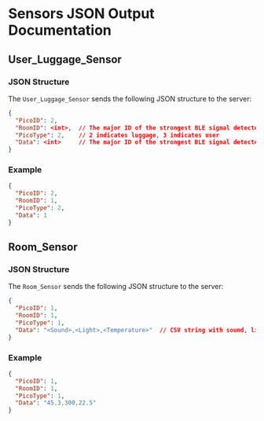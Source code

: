 # Sensors JSON Output Documentation

## User_Luggage_Sensor

### JSON Structure
The `User_Luggage_Sensor` sends the following JSON structure to the server:

```json
{
  "PicoID": 2,
  "RoomID": <int>,  // The major ID of the strongest BLE signal detected
  "PicoType": 2,    // 2 indicates luggage, 3 indicates user
  "Data": <int>     // The major ID of the strongest BLE signal detected
}
```

### Example
```json
{
  "PicoID": 2,
  "RoomID": 1,
  "PicoType": 2,
  "Data": 1
}
```

## Room_Sensor

### JSON Structure
The `Room_Sensor` sends the following JSON structure to the server:

```json
{
  "PicoID": 1,
  "RoomID": 1,
  "PicoType": 1,
  "Data": "<Sound>,<Light>,<Temperature>"  // CSV string with sound, light, and temperature readings
}
```

### Example
```json
{
  "PicoID": 1,
  "RoomID": 1,
  "PicoType": 1,
  "Data": "45.3,300,22.5"
}
```

